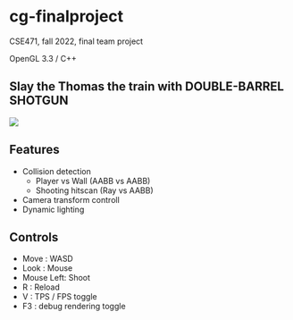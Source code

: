 # cg-finalproject
CSE471, fall 2022, final team project

OpenGL 3.3 / C++

## Slay the Thomas the train with DOUBLE-BARREL SHOTGUN
![](https://user-images.githubusercontent.com/83103105/205686409-966d899d-ca02-49e8-a351-ce4409d1f7ac.png)

## Features
- Collision detection
  * Player vs Wall (AABB vs AABB)
  * Shooting hitscan (Ray vs AABB)
- Camera transform controll
- Dynamic lighting



## Controls
- Move : WASD
- Look : Mouse
- Mouse Left: Shoot
- R : Reload
- V : TPS / FPS toggle
- F3 : debug rendering toggle
